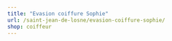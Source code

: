 ```yaml
---
title: "Evasion coiffure Sophie"
url: /saint-jean-de-losne/evasion-coiffure-sophie/
shop: coiffeur
---
```

